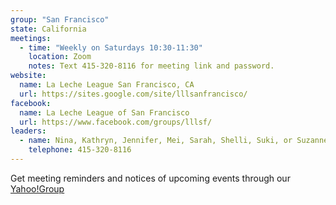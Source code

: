 ```yaml
---
group: "San Francisco"
state: California
meetings:
  - time: "Weekly on Saturdays 10:30-11:30"
    location: Zoom
    notes: Text 415-320-8116 for meeting link and password.
website:
  name: La Leche League San Francisco, CA
  url: https://sites.google.com/site/lllsanfrancisco/
facebook:
  name: La Leche League of San Francisco
  url: https://www.facebook.com/groups/lllsf/
leaders:
  - name: Nina, Kathryn, Jennifer, Mei, Sarah, Shelli, Suki, or Suzanne
    telephone: 415-320-8116
---
```


Get meeting reminders and notices of upcoming events through our [Yahoo!Group](http://groups.yahoo.com/group/LLLSF/)